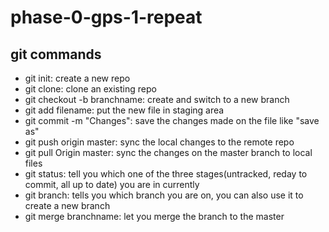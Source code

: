 # phase-0-gps-1-repeat

## git commands
* git init: create a new repo
* git clone: clone an existing repo
* git checkout -b branchname: create and switch to a new branch
* git add filename: put the new file in staging area
* git commit -m "Changes": save the changes made on the file like "save as"
* git push origin master: sync the local changes to the remote repo
* git pull Origin master: sync the changes on the master branch to local files
* git status: tell you which one of the three stages(untracked, reday to commit, all up to date) you are in currently
* git branch: tells you which branch you are on, you can also use it to create a new branch
* git merge branchname: let you merge the branch to the master